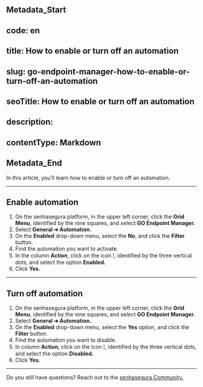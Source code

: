 ## Metadata_Start 
## code: en
## title: How to enable or turn off an automation 
## slug: go-endpoint-manager-how-to-enable-or-turn-off-an-automation 
## seoTitle: How to enable or turn off an automation 
## description:  
## contentType: Markdown 
## Metadata_End
In this article, you’ll learn how to enable or turn off an automation.

* * *

## Enable automation

1. On the senhasegura platform,  in the upper left corner, click the **Grid Menu**, identified by the nine squares, and select **GO Endpoint Manager.**
2. Select **General ➔ Automation.**
3. On the **Enabled** drop-down menu, select the **No**, and click  the **Filter** button.
4. Find the automation you want to activate.
5. In the column **Action**, click on the icon **⁝**, identified by the three vertical dots, and select the option **Enabled.**
6. Click **Yes.**

* * *

## Turn off automation

1. On the senhasegura platform,  in the upper left corner, click the **Grid Menu**, identified by the nine squares, and select **GO Endpoint Manager.**
2. Select **General ➔ Automation.**
3. On the **Enabled** drop-down menu, select the **Yes** option, and click the **Filter** button.
4. Find the automation you want to disable.
5. In column **Action**, click on the icon **⁝**, identified by the three vertical dots, and select the option **Disabled.**
6. Click **Yes.**

* * *

Do you still have questions? Reach out to the [senhasegura Community.](https://community.senhasegura.io/)
